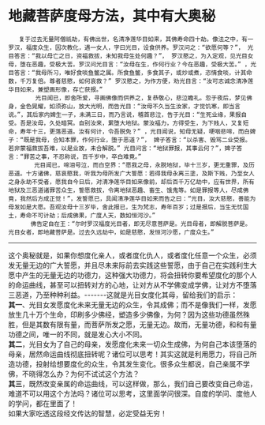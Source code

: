 # 地藏菩萨度母方法，其中有大奥秘



       复于过去无量阿僧祇劫，有佛出世，名清净莲华目如来，其佛寿命四十劫。像法之中，有一罗汉，福度众生，因次教化，遇一女人，字曰光目，设食供养。罗汉问之：“欲愿何等？”， 光目答言：“我以母亡之日，资福救拔，未知我母生处何趣？”， 罗汉愍之，为入定观，见光目女母，堕在恶趣，受极大苦。罗汉问光目言：“汝母在生，作何行业？今在恶趣，受极大苦。” ，光目答言：“我母所习，唯好食啖鱼鳖之属。所食鱼鳖，多食其子，或炒或煮，恣情食啖，计其命数，千万复倍。尊者慈愍，如何哀救？” 罗汉愍之，为作方便，劝光目言：“汝可志诚念清净莲华目如来，兼塑画形像，存亡获报。”  
       　   光目闻已，即舍所爱，寻画佛像而供养之，复恭敬心，悲泣瞻礼。忽于夜后，梦见佛身，金色晃耀，如须弥山，放大光明，而告光目：“汝母不久当生汝家，才觉饥寒，即当言说。”，其后家内婢生一子，未满三日，而乃言说，稽首悲泣，告于光目：“生死业缘，果报自受。吾是汝母，久处暗冥。自别汝来，累堕大地狱。蒙汝福力，方得受生，为下贱人，又复短命，寿年十三，更落恶道。汝有何计，令吾脱免？” ，光目闻说，知母无疑，哽咽悲啼，而白婢子：“既是我母，合知本罪，作何行业，堕于恶道？”， 婢子答言：“以杀害、毁骂二业受报。若非蒙福救拔吾难，以是业故，未合解脱。” 光目问言：“地狱罪报，其事云何？”，婢子答言：“罪苦之事，不忍称说，百千岁中，卒白难竟。”  
       　　 光目闻已，啼泪号泣，而白空界：“愿我之母，永脱地狱，毕十三岁，更无重罪，及历恶道。十方诸佛，慈哀愍我，听我为母所发广大誓愿：若得我母永离三塗，及斯下贱，乃至女人之身永劫不受者，愿我自今日后，对清净莲华目如来像前，却后百千万亿劫中，应有世界，所有地狱及三恶道诸罪苦众生，誓愿救拔，令离地狱恶趣、畜生、饿鬼等。如是罪报等人，尽成佛竟，我然后方成正觉！”，发誓愿已，具闻清净莲华目如来而告之曰：“光目，汝大慈愍，善能为母发如是大愿。吾观汝母十三岁毕，舍此报已，生为梵志，寿年百岁；过是报后，当生无忧国土，寿命不可计劫；后成佛果，广度人天，数如恒河沙。”  
       　　佛告定自在王：“尔时罗汉福度光目者，即无尽意菩萨是。光目母者，即解脱菩萨是。光目女者，即地藏菩萨是。过去久远劫中，如是慈愍，发恒河沙愿，广度众生。”
       
---

这个奥秘就是，如果你想度化亲人，或者度化仇人，或者度化任意一个众生，必须发无量无边的广大誓愿，并且尽未来际前去实践这些誓愿，由于自己在实践利生大愿中产生的无量无边的功德力，这种强大功德力，将会扭转你要希望度化的那个人的命运曲线，甚至可以扭转对方的心地，让对方从不学佛变成学佛，让对方不堕落三恶道，乃至种种利益。-------这就是光目女度化其母，留给我们的启示：  
**其一**、光目女发愿度化未来无量无边的众生，令其成佛；而不是像我们一样，发愿放生几十万个生命，印刷多少佛经，塑造多少佛像，为何？因为这些功德虽然殊胜，但是其数有限有量，而菩萨所发之愿，无量无边。故而，无量功德，和和有量功德之间，唯一的不同，就是发心大小不同。  
**其二**，光目女为了自己的母亲，发愿度化未来一切众生成佛，为何自己本该堕落的母亲，居然命运曲线彻底扭转呢？诸位可以思考！其实这就是利用愿力，将自己所造功德，投射给想要度化的众生，令其发生变化。很多众生都说，自己亲属不学佛，不晓得怎么办？为何不试试这个方法？  
**其三**，既然改变亲属的命运曲线，可以这样做，那么，我们自己要改变自己命运，难道不可以用这个方法吗？诸位可以思考，这里面学问很深。自度的学问、度他人的学问，都在里面了！  
如果大家吃透这段经文传达的智慧，必定受益无穷！

